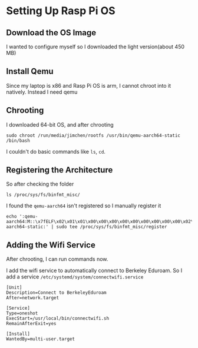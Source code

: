# Setting Up Rasp Pi OS

## Download the OS Image 
I wanted to configure myself so I downloaded the light version(about 450 MB)
## Install Qemu
Since my laptop is x86 and Rasp Pi OS is arm, I cannot chroot into it natively. Instead I need qemu
## Chrooting
I downloaded 64-bit OS, and after chrooting
```
sudo chroot /run/media/jimchen/rootfs /usr/bin/qemu-aarch64-static /bin/bash
```
I couldn't do basic commands like `ls`, `cd`.

## Registering the Architecture
So after checking the folder
```
ls /proc/sys/fs/binfmt_misc/
```
I found the `qemu-aarch64` isn't registered so I manually register it
```
echo ':qemu-aarch64:M::\x7fELF\x02\x01\x01\x00\x00\x00\x00\x00\x00\x00\x00\x00\x02\x00\xb7:\xff\xff\xff\xff\xff\xff\xff\x00\xff\xff\xff\xff\xff\xff\xff\xff\xfe\xff\xff:/usr/bin/qemu-aarch64-static:' | sudo tee /proc/sys/fs/binfmt_misc/register
```
## Adding the Wifi Service
After chrooting, I can run commands now.

I add the wifi service to automatically connect to Berkeley Eduroam. So I add a service `/etc/systemd/system/connectwifi.service`
```
[Unit]
Description=Connect to BerkeleyEduroam
After=network.target

[Service]
Type=oneshot
ExecStart=/usr/local/bin/connectwifi.sh
RemainAfterExit=yes

[Install]
WantedBy=multi-user.target
```
